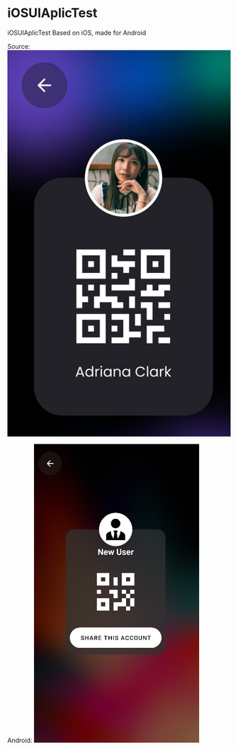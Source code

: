 # iOSUIAplicTest
iOSUIAplicTest Based on iOS, made for Android

Source:
<img src="https://github.com/Apfelsaft147/iOSUIAplicTest/blob/main/ux.nil-24-05-2023-0001%20(2).jpg"/>


Android:
<img src="https://github.com/Apfelsaft147/iOSUIAplicTest/blob/main/1.PNG"/>
